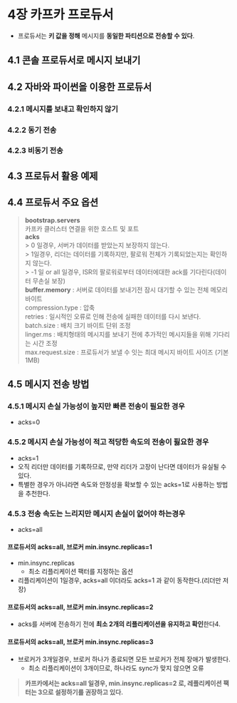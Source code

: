 # 4장 카프카 프로듀서
- 프로듀서는 **키 값을 정해** 메시지를 **동일한 파티션으로 전송할 수 있다**.

## 4.1 콘솔 프로듀서로 메시지 보내기
## 4.2 자바와 파이썬을 이용한 프로듀서
### 4.2.1 메시지를 보내고 확인하지 않기
### 4.2.2 동기 전송
### 4.2.3 비동기 전송
## 4.3 프로듀서 활용 예제
## 4.4 프로듀서 주요 옵션
> **bootstrap.servers**  
> 카프카 클러스터 연결을 위한 호스트 및 포트  
> **acks**   
    > 0 일경우, 서버가 데이터를 받았는지 보장하지 않는다.  
    > 1일경우, 리더는 데이터를 기록하지만, 팔로워 전체가 기록되었는지는 확인하지 않는다.  
    > -1 일 or all 일경우, ISR의 팔로워로부터 데이터에대한 ack를 기다린다(데이터 무손실 보장)    
> **buffer.memory** : 서버로 데이터를 보내기전 잠시 대기할 수 있는 전체 메모리 바이트    
> compression.type : 압축  
> retries : 일시적인 오류로 인해 전송에 실패한 데이터를 다시 보낸다.  
> batch.size : 배치 크기 바이트 단위 조정  
> linger.ms : 배치형태의 메시지를 보내기 전에 추가적인 메시지들을 위해 기다리는 시간 조정  
> max.request.size : 프로듀서가 보낼 수 잇는 최대 메시지 바이트 사이즈 (기본 1MB)  

## 4.5 메시지 전송 방법
### 4.5.1 메시지 손실 가능성이 높지만 빠른 전송이 필요한 경우
- acks=0
### 4.5.2 메시지 손실 가능성이 적고 적당한 속도의 전송이 핋요한 경우
- acks=1
- 오직 리더만 데이터를 기록하므로, 만약 리더가 고장이 난다면 데이터가 유실될 수 있다.
- 특별한 경우가 아니라면 속도와 안정성을 확보할 수 있는 acks=1로 사용하는 방법을 추천한다.
### 4.5.3 전송 속도는 느리지만 메시지 손실이 없어야 하는경우
- acks=all

#### 프로듀서의 acks=all, 브로커 min.insync.replicas=1
- min.insync.replicas
  - 최소 리플리케이션 팩터를 지정하는 옵션
- 리플리케이션이 1일경우, acks=all 이더라도 acks=1 과 같이 동작한다.(리더만 저장)

#### 프로듀서의 acks=all, 브로커 min.insync.replicas=2
- acks를 서버에 전송하기 전에 **최소 2개의 리플리케이션을 유지하고 확인**한다4.

#### 프로듀서의 acks=all, 브로커 min.insync.replicas=3
- 브로커가 3개일경우, 브로커 하나가 종료되면 모든 브로커가 전체 장애가 발생한다.
  - 최소 리플리케이션이 3개이므로, 하나라도 sync가 맞지 않으면 오류

> **카프카에서는 acks=all 일경우, min.insync.replicas=2 로, 레플리케이션 팩터는 3으로 설정하기를 권장하고 있다.**